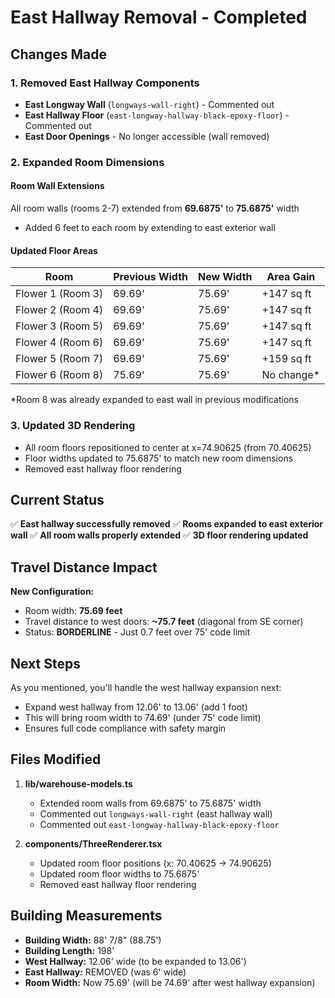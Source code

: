 # East Hallway Removal - Completed

## Changes Made

### 1. **Removed East Hallway Components**
   - **East Longway Wall** (`longways-wall-right`) - Commented out
   - **East Hallway Floor** (`east-longway-hallway-black-epoxy-floor`) - Commented out
   - **East Door Openings** - No longer accessible (wall removed)

### 2. **Expanded Room Dimensions**

#### Room Wall Extensions
All room walls (rooms 2-7) extended from **69.6875'** to **75.6875'** width
- Added 6 feet to each room by extending to east exterior wall

#### Updated Floor Areas

| Room | Previous Width | New Width | Area Gain |
|------|---------------|-----------|-----------|
| Flower 1 (Room 3) | 69.69' | 75.69' | +147 sq ft |
| Flower 2 (Room 4) | 69.69' | 75.69' | +147 sq ft |
| Flower 3 (Room 5) | 69.69' | 75.69' | +147 sq ft |
| Flower 4 (Room 6) | 69.69' | 75.69' | +147 sq ft |
| Flower 5 (Room 7) | 69.69' | 75.69' | +159 sq ft |
| Flower 6 (Room 8) | 75.69' | 75.69' | No change* |

*Room 8 was already expanded to east wall in previous modifications

### 3. **Updated 3D Rendering**
- All room floors repositioned to center at x=74.90625 (from 70.40625)
- Floor widths updated to 75.6875' to match new room dimensions
- Removed east hallway floor rendering

## Current Status

✅ **East hallway successfully removed**
✅ **Rooms expanded to east exterior wall**
✅ **All room walls properly extended**
✅ **3D floor rendering updated**

## Travel Distance Impact

**New Configuration:**
- Room width: **75.69 feet**
- Travel distance to west doors: **~75.7 feet** (diagonal from SE corner)
- Status: **BORDERLINE** - Just 0.7 feet over 75' code limit

## Next Steps

As you mentioned, you'll handle the west hallway expansion next:
- Expand west hallway from 12.06' to 13.06' (add 1 foot)
- This will bring room width to 74.69' (under 75' code limit)
- Ensures full code compliance with safety margin

## Files Modified

1. **lib/warehouse-models.ts**
   - Extended room walls from 69.6875' to 75.6875' width
   - Commented out `longways-wall-right` (east hallway wall)
   - Commented out `east-longway-hallway-black-epoxy-floor`

2. **components/ThreeRenderer.tsx**
   - Updated room floor positions (x: 70.40625 → 74.90625)
   - Updated room floor widths to 75.6875'
   - Removed east hallway floor rendering

## Building Measurements

- **Building Width:** 88' 7/8" (88.75')
- **Building Length:** 198'
- **West Hallway:** 12.06' wide (to be expanded to 13.06')
- **East Hallway:** REMOVED (was 6' wide)
- **Room Width:** Now 75.69' (will be 74.69' after west hallway expansion)
